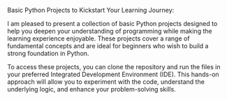 Basic Python Projects to Kickstart Your Learning Journey:

I am pleased to present a collection of basic Python projects designed to help you deepen your understanding of programming while making the learning experience enjoyable. These projects cover a range of fundamental concepts and are ideal for beginners who wish to build a strong foundation in Python.

To access these projects, you can clone the repository and run the files in your preferred Integrated Development Environment (IDE). This hands-on approach will allow you to experiment with the code, understand the underlying logic, and enhance your problem-solving skills.

